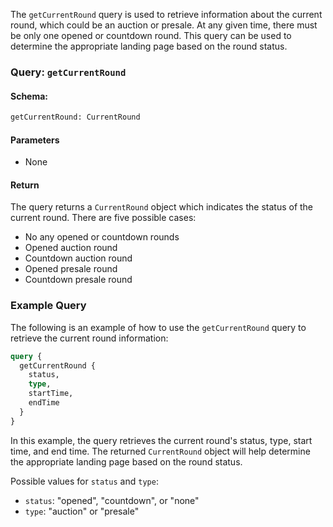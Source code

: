 The `getCurrentRound` query is used to retrieve information about the current round, which could be an auction or presale. At any given time, there must be only one opened or countdown round. This query can be used to determine the appropriate landing page based on the round status.

### Query: `getCurrentRound`

#### Schema:
```graphql
getCurrentRound: CurrentRound
```

#### Parameters

- None

#### Return

The query returns a `CurrentRound` object which indicates the status of the current round. There are five possible cases:
- No any opened or countdown rounds
- Opened auction round
- Countdown auction round
- Opened presale round
- Countdown presale round

### Example Query

The following is an example of how to use the `getCurrentRound` query to retrieve the current round information:

```graphql
query {
  getCurrentRound {
    status,
    type,
    startTime,
    endTime
  }
}
```

In this example, the query retrieves the current round's status, type, start time, and end time. The returned `CurrentRound` object will help determine the appropriate landing page based on the round status. 

Possible values for `status` and `type`:
- `status`: "opened", "countdown", or "none"
- `type`: "auction" or "presale"